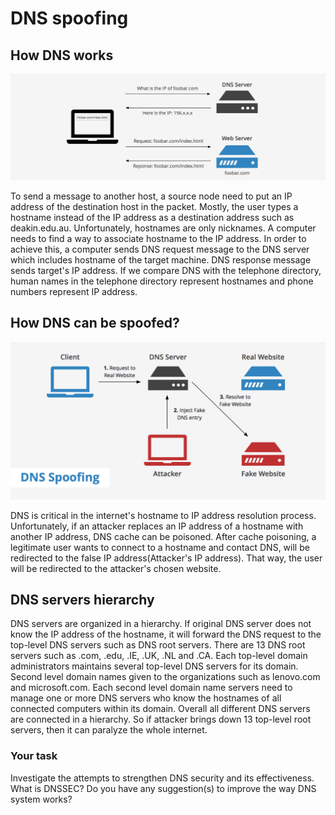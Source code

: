 # DNS spoofing

## How DNS works

![GitHub Logo](./images/dns-server.png)
<!--- (source: https://www.keycdn.com/support/dns-spoofing/) -->

To send a message to another host, a source node need to put an IP address of the destination host in the packet. Mostly, the user types a hostname instead of the IP address as a destination address such as deakin.edu.au.
Unfortunately, hostnames are only nicknames. A computer needs to find a way to associate hostname to the IP address. In order to achieve this, a computer sends DNS request message to the DNS server which includes hostname of the target machine. DNS response message sends target's IP address. If we compare DNS with the telephone directory, human names in the telephone directory represent hostnames and phone numbers represent IP address.

## How DNS can be spoofed?

![GitHub Logo](./images/dns-spoofing.png)
<!--- (source: https://www.keycdn.com/support/dns-spoofing/) -->
DNS is critical in the internet's hostname to IP address resolution process. Unfortunately, if an attacker replaces an IP address of a hostname with another IP address, DNS cache can be poisoned. After cache poisoning, a legitimate user wants to connect to a hostname and contact DNS, will be redirected to the false IP address(Attacker's IP address). That way, the user will be redirected to the attacker's chosen website.

## DNS servers hierarchy
DNS servers are organized in a hierarchy. If original DNS server does not know the IP address of the hostname, it will forward the DNS request to the top-level DNS servers such as DNS root servers. There are 13 DNS root servers such as .com, .edu, .IE, .UK, .NL and .CA. Each top-level domain administrators maintains several top-level DNS servers for its domain. Second level domain names given to the organizations such as lenovo.com and microsoft.com. Each second level domain name servers need to manage one or more DNS servers who know the hostnames of all connected computers within its domain.
Overall all different DNS servers are connected in a hierarchy. So if attacker brings down 13 top-level root servers, then it can paralyze the whole internet.

### Your task
Investigate the attempts to strengthen DNS security and its effectiveness. What is DNSSEC? Do you have any suggestion(s) to improve the way DNS system works?

